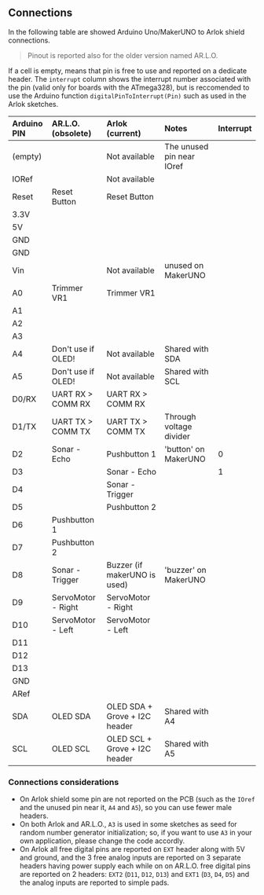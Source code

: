 ## Connections
In the following table are showed Arduino Uno/MakerUNO to Arlok shield connections.  

> Pinout is reported also for the older version named AR.L.O.  

If a cell is empty, means that pin is free to use and reported on a dedicate header. The `interrupt` column shows the interrupt number associated with the pin (valid only for boards with the ATmega328), but is reccomended to use the Arduino function `digitalPinToInterrupt(Pin)` such as used in the Arlok sketches.

| Arduino PIN | AR.L.O. (obsolete)    | Arlok (current)                           | Notes                    | Interrupt |
|:------------|:----------------------|:------------------------------------------|:-------------------------|:----------|
| (empty)     |                       | Not available                             | The unused pin near IOref|           |
| IORef       |                       | Not available                             |                          |           |
| Reset       | Reset Button          | Reset Button                              |                          |           |
| 3.3V        |                       |                                           |                          |           |
| 5V          |                       |                                           |                          |           |
| GND         |                       |                                           |                          |           |
| GND         |                       |                                           |                          |           |
| Vin         |                       | Not available                             | unused on MakerUNO       |           |
| A0          | Trimmer VR1           | Trimmer VR1                               |                          |           |
| A1          |                       |                                           |                          |           |
| A2          |                       |                                           |                          |           |
| A3          |                       |                                           |                          |           |
| A4          | Don't use if OLED!    | Not available                             | Shared with SDA          |           |
| A5          | Don't use if OLED!    | Not available                             | Shared with SCL          |           |
| D0/RX       | UART RX > COMM RX     | UART RX > COMM RX                         |                          |           |
| D1/TX       | UART TX > COMM TX     | UART TX > COMM TX                         | Through voltage divider  |           |
| D2          | Sonar - Echo          | Pushbutton 1                              | 'button' on MakerUNO     | 0         |
| D3          |                       | Sonar - Echo                              |                          | 1         |
| D4          |                       | Sonar - Trigger                           |                          |           |
| D5          |                       | Pushbutton 2                              |                          |           |
| D6          | Pushbutton 1          |                                           |                          |           |
| D7          | Pushbutton 2          |                                           |                          |           |
| D8          | Sonar - Trigger       | Buzzer (if makerUNO is used)              | 'buzzer' on MakerUNO     |           |
| D9          | ServoMotor - Right    | ServoMotor - Right                        |                          |           |
| D10         | ServoMotor - Left     | ServoMotor - Left                         |                          |           |
| D11         |                       |                                           |                          |           |
| D12         |                       |                                           |                          |           |
| D13         |                       |                                           |                          |           |
| GND         |                       |                                           |                          |           |
| ARef        |                       |                                           |                          |           |
| SDA         | OLED SDA              | OLED SDA + Grove + I2C header             | Shared with A4           |           |
| SCL         | OLED SCL              | OLED SCL + Grove + I2C header             | Shared with A5           |           |

### Connections considerations
- On Arlok shield some pin are not reported on the PCB (such as the `IOref` and the unused pin near it, `A4` and `A5`), so you can use fewer male headers.
- On both Arlok and AR.L.O., `A3` is used in some sketches as seed for random number generator initialization; so, if you want to use `A3` in your own application, please change the code accordly.
- On Arlok all free digital pins are reported on `EXT` header along with 5V and ground, and the 3 free analog inputs are reported on 3 separate headers having power supply each while on on AR.L.O. free digital pins are reported on 2 headers: `EXT2` (`D11`, `D12`, `D13`) and `EXT1` (`D3`, `D4`, `D5`) and the analog inputs are reported to simple pads.
